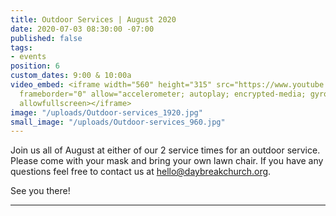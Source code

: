 ```yaml
---
title: Outdoor Services | August 2020
date: 2020-07-03 08:30:00 -07:00
published: false
tags:
- events
position: 6
custom_dates: 9:00 & 10:00a
video_embed: <iframe width="560" height="315" src="https://www.youtube.com/embed/274SmA-akVI"
  frameborder="0" allow="accelerometer; autoplay; encrypted-media; gyroscope; picture-in-picture"
  allowfullscreen></iframe>
image: "/uploads/Outdoor-services_1920.jpg"
small_image: "/uploads/Outdoor-services_960.jpg"
---
```


Join us all of August at either of our 2 service times for an outdoor service. Please come with your mask and bring your own lawn chair. If you have any questions feel free to contact us at hello@daybreakchurch.org.

See you there!
_________
